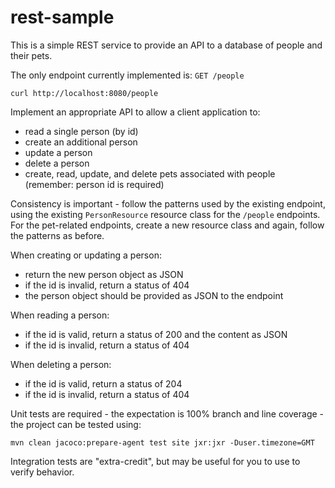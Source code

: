 # rest-sample

This is a simple REST service to provide an API to a database of people and their pets.

The only endpoint currently implemented is: `GET /people`

	curl http://localhost:8080/people

Implement an appropriate API to allow a client application to:

- read a single person (by id)
- create an additional person
- update a person
- delete a person
- create, read, update, and delete pets associated with people (remember: person id is required)

Consistency is important - follow the patterns used by the existing endpoint, using the existing `PersonResource` 
resource class for the `/people` endpoints. For the pet-related endpoints, create a new resource class and again, follow 
the patterns as before.

When creating or updating a person:

- return the new person object as JSON
- if the id is invalid, return a status of 404
- the person object should be provided as JSON to the endpoint

When reading a person:

- if the id is valid, return a status of 200 and the content as JSON
- if the id is invalid, return a status of 404

When deleting a person:

- if the id is valid, return a status of 204
- if the id is invalid, return a status of 404

Unit tests are required - the expectation is 100% branch and line coverage - the project can be tested using:

	mvn clean jacoco:prepare-agent test site jxr:jxr -Duser.timezone=GMT

Integration tests are "extra-credit", but may be useful for you to use to verify behavior.
